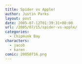 ```yaml
---
title: Spider vs Apple!
author: Justin Parks
layout: post
date: 2005-07-12T01:39:31+00:00
url: /2005/07/15/spider-vs-apple/
categories:
  - Chipmunk Bay
characters:
  - jacob
  - karen
comic: 20050716.png
---
```

